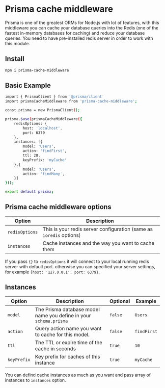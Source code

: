 # Prisma cache middleware

Prisma is one of the greatest ORMs for Node.js with lot of features, with this middleware you can cache your database queries into the Redis (one of the fastest in-memory databases for caching) and reduce your database queries. You need to have pre-installed redis server in order to work with this module.
## Install
```sh
npm i prisma-cache-middleware
```
## Basic Example
```sh
import { PrismaClient } from '@prisma/client'
import prismaCacheMiddleware from 'prisma-cache-middleware';

const prisma = new PrismaClient();

prisma.$use(prismaCacheMiddleware({
    redisOptions: {                    
        host: 'localhost',             
        port: 6379                     
    },
    instances: [{                      
        model: 'Users',                
        action: 'findFirst',           
        ttl: 20,                       
        keyPrefix: 'myCache'             
    },{                                
        model: 'Users',
        action: 'findMany',
    }]
}));

export default prisma;
```
## Prisma cache middleware options
| Option|Description|
| ------------- |-------------|
|`redisOptions`|This is your redis server configuration (same as `ioredis` options)|
|`instances`|Cache instances and the way you want to cache them|
If you pass `{}` to `redisOptions` it will connect to your local running redis server with default port.
otherwise you can specified your server settings, for example `{host: '127.0.0.1', port: 6379}`.
## Instances
| Option|Description|Optional|Example
| ------------- |-------------|-------------|-------------|
|`model`|The Prisma database model name you define in your `schema.prisma`|`false`|`Users`
|`action`|Query action name you want to cache for this model.|`false`|`findFirst`
|`ttl`|The TTL or expire time of the cache in seconds|`true`|`10`
|`keyPrefix`|Key prefix for caches of this instance|`true`|`myCache`
You can defind cache instances as much as you want and pass array of instances to `instances` option.